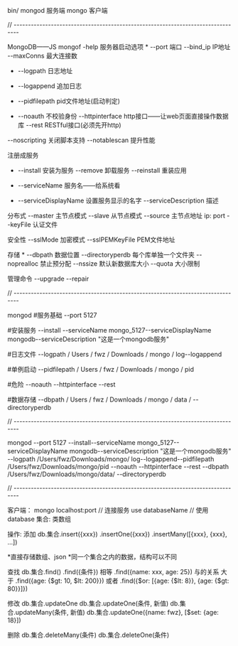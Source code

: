 bin/
  mongod 服务端
  mongo  客户端

// --------------------------------------------------------------------------------

MongoDB——JS
  mongof -help
  服务器启动选项
    * --port            端口
  --bind_ip         IP地址
  --maxConns        最大连接数

  * --logpath         日志地址
  * --logappend       追加日志

  * --pidfilepath     pid文件地址(启动判定)
  * --noauth          不校验身份
  --httpinterface   http接口——让web页面直接操作数据库
  --rest            RESTful接口(必须先开http)

  --noscripting     关闭脚本支持
  --notablescan     提升性能

  注册成服务
  * --install         安装为服务
  --remove          卸载服务
  --reinstall       重装应用

  * --serviceName     服务名——给系统看
  * --serviceDisplayName  设置服务显示的名字
  --serviceDescription  描述

  分布式
  --master          主节点模式
  --slave           从节点模式
  --source          主节点地址   ip: port
  --keyFile         认证文件

  安全性
  --sslMode         加密模式
  --sslPEMKeyFile   PEM文件地址

  存储
    * --dbpath          数据位置
  --directoryperdb  每个库单独一个文件夹
  --noprealloc      禁止预分配
  --nssize          默认新数据库大小
  --quota           大小限制

  管理命令
  --upgrade
  --repair

// --------------------------------------------------------------------------------

  mongod
  #服务基础
  --port 5127

  #安装服务
  --install --serviceName mongo_5127--serviceDisplayName mongodb--serviceDescription "这是一个mongodb服务"

  #日志文件
  --logpath / Users / fwz / Downloads / mongo / log--logappend

  #单例启动
  --pidfilepath / Users / fwz / Downloads / mongo / pid

  #危险
  --noauth --httpinterface --rest

  #数据存储
  --dbpath / Users / fwz / Downloads / mongo / data / --directoryperdb

// --------------------------------------------------------------------------------

  mongod --port 5127 --install--serviceName mongo_5127--serviceDisplayName mongodb--serviceDescription "这是一个mongodb服务" --logpath /Users/fwz/Downloads/mongo/ log--logappend--pidfilepath /Users/fwz/Downloads/mongo/pid --noauth --httpinterface --rest --dbpath /Users/fwz/Downloads/mongo/data/ --directoryperdb

// --------------------------------------------------------------------------------

客户端：
mongo localhost:port // 连接服务
use databaseName // 使用database
集合: 类数组

操作:
添加
db.集合.insert({xxx})
  .insertOne({xxx})
  .insertMany([{xxx}, {xxx}, ...])

  *直接存储数组、json
  *同一个集合之内的数据，结构可以不同

查找
db.集合.find()
  .find({条件})
  相等
    .find({name: xxx, age: 25})     与的关系
  大于
    .find({age: {$gt: 10, $lt: 200}})
  或者
    .find({$or: [{age: {$lt: 8}}, {age: {$gt: 80}}]})

修改
db.集合.updateOne
  db.集合.updateOne(条件, 新值)
  db.集合.updateMany(条件, 新值)
  db.集合.updateOne({name: fwz}, [$set: {age: 18}])

删除
  db.集合.deleteMany(条件)
  db.集合.deleteOne(条件)